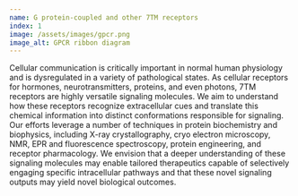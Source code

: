 ```yaml
---
name: G protein-coupled and other 7TM receptors
index: 1
image: /assets/images/gpcr.png
image_alt: GPCR ribbon diagram
---
```


Cellular communication is critically important in normal human physiology and is dysregulated in a variety of pathological states.
As cellular receptors for hormones, neurotransmitters, proteins, and even photons, 7TM receptors are highly versatile signaling molecules.
We aim to understand how these receptors recognize extracellular cues and translate this chemical information into distinct conformations responsible for signaling.
Our efforts leverage a number of techniques in protein biochemistry and biophysics, including X-ray crystallography, cryo electron microscopy, NMR, EPR and fluorescence spectroscopy, protein engineering, and receptor pharmacology.
We envision that a deeper understanding of these signaling molecules may enable tailored therapeutics capable of selectively engaging specific intracellular pathways and that these novel signaling outputs may yield novel biological outcomes.
